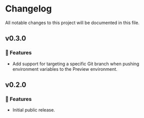 # Changelog

All notable changes to this project will be documented in this file.

## v0.3.0

### 🚀 Features

- Add support for targeting a specific Git branch when pushing environment variables to the Preview environment.

## v0.2.0

### 🚀 Features

- Initial public release.
